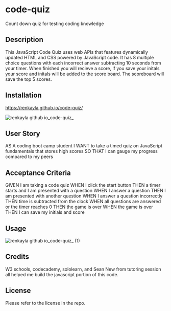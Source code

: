 # code-quiz
Count down quiz for testing coding knowledge 


## Description
This JavaScript Code Quiz uses web APIs that features dynamically updated HTML and CSS powered by JavaScript code. It has 8 multiple choice questions with each incorrect answer subtracting 10 seconds from your timer. When finished you will recieve a score, if you save your initals your score and initals will be added to the score board. The scoreboard will save the top 5 scores.


## Installation


https://renkayla.github.io/code-quiz/

![renkayla github io_code-quiz_](https://user-images.githubusercontent.com/116777951/228025365-53884c2f-fe2b-42cb-ac41-62e369edc6c2.png)

## User Story 

AS A coding boot camp student
I WANT to take a timed quiz on JavaScript fundamentals that stores high scores
SO THAT I can gauge my progress compared to my peers

## Acceptance Criteria

GIVEN I am taking a code quiz
WHEN I click the start button
THEN a timer starts and I am presented with a question
WHEN I answer a question
THEN I am presented with another question
WHEN I answer a question incorrectly
THEN time is subtracted from the clock
WHEN all questions are answered or the timer reaches 0
THEN the game is over
WHEN the game is over
THEN I can save my initials and score


## Usage

![renkayla github io_code-quiz_ (1)](https://user-images.githubusercontent.com/116777951/228025328-dba92c45-1f26-45d5-8944-5d60e72fd4e8.png)

## Credits 

W3 schools, codecademy, sololearn, and Sean New from tutoring session all helped me build the javascript portion of this code.


## License 
 Please refer to the license in the repo.
